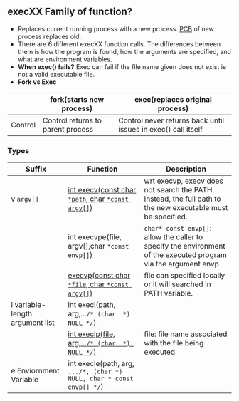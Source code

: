 ## execXX Family of function?
- Replaces current running process with a new process. [PCB](/Threads_Processes_IPC/Processes/Process_Table) of new process replaces old.
- There are 6 different execXX function calls. The differences between them is how the program is found, how the arguments are specified, and what are environment variables.
- **When exec() fails?** Exec can fail if the file name given does not exist ie not a valid executable file.
- **Fork vs Exec**

||fork(starts new process)|exec(replaces original process)|
|---|---|---|
|Control|Control returns to parent process|Control never returns back until issues in exec() call itself|

### Types

|Suffix|Function|Description|
|---|---|---|
|v `argv[]`|[int execv(const char `*path`, char `*const argv[]`)](execv)|wrt execvp, execv does not search the PATH. Instead, the full path to the new executable must be specified.|
||int execvpe(file, argv[],char `*const envp[]`)|`char* const envp[]`: allow the caller to specify the environment of the executed program via the argument envp|
||[execvp(const char `*file`, char `*const argv[]`)](execvp)|file can specified locally or it will searched in PATH variable.|
|l variable-length argument list|int execl(path, arg,...`/* (char  *) NULL */`)|
||[int execlp(file, arg,...`/* (char  *) NULL */`)](execlp)|file:  file name associated with the file being executed|
|e Enviornment Variable|int execle(path, arg, `.../*, (char *) NULL, char * const envp[] */`)||
